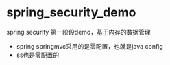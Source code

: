 # spring_security_demo
spring security 第一阶段demo，基于内存的数据管理
- spring  springmvc采用的是零配置，也就是java config
- ss也是零配置的
